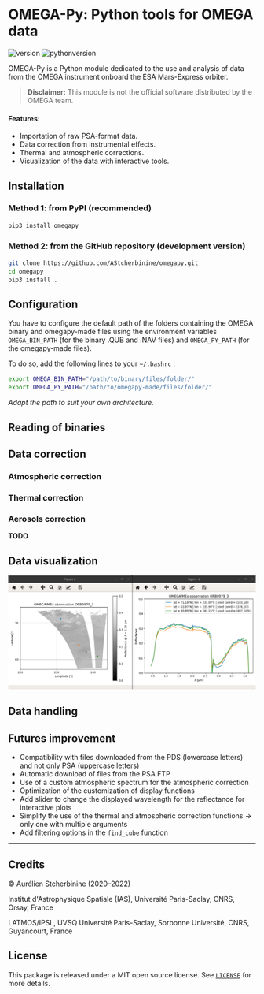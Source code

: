 # OMEGA-Py: Python tools for OMEGA data
![version](https://img.shields.io/badge/version-2.2.7-blue)
![pythonversion](https://img.shields.io/badge/Python-3.7+-blue)

OMEGA-Py is a Python module dedicated to the use and analysis of data from the OMEGA instrument onboard the ESA Mars-Express orbiter.

> **Disclaimer:** This module is not the official software distributed by the OMEGA team.

#### Features:
 - Importation of raw PSA-format data.
 - Data correction from instrumental effects.
 - Thermal and atmospheric corrections.
 - Visualization of the data with interactive tools.

## Installation
### Method 1: from PyPI (recommended)
~~~bash
pip3 install omegapy
~~~

### Method 2: from the GitHub repository (development version)
~~~bash
git clone https://github.com/AStcherbinine/omegapy.git
cd omegapy
pip3 install .
~~~

## Configuration
You have to configure the default path of the folders containing the OMEGA binary and omegapy-made files
using the environment variables `OMEGA_BIN_PATH` (for the binary .QUB and .NAV files)
and `OMEGA_PY_PATH` (for the omegapy-made files).

To do so, add the following lines to your `~/.bashrc` :
~~~bash
export OMEGA_BIN_PATH="/path/to/binary/files/folder/"
export OMEGA_PY_PATH="/path/to/omegapy-made/files/folder/"
~~~
*Adapt the path to suit your own architecture.*


## Reading of binaries

## Data correction
### Atmospheric correction

### Thermal correction

### Aerosols correction
**TODO**

## Data visualization
![Interactive display example](img/exemple_affichage_interactif_ORB0979_3_alb226.png)

## Data handling

## Futures improvement
 - Compatibility with files downloaded from the PDS (lowercase letters) and not only PSA (uppercase letters)
 - Automatic download of files from the PSA FTP
 - Use of a custom atmospheric spectrum for the atmospheric correction
 - Optimization of the customization of display functions
 - Add slider to change the displayed wavelength for the reflectance for interactive plots
 - Simplify the use of the thermal and atmospheric correction functions -> only one with multiple arguments
 - Add filtering options in the `find_cube` function

------------
## Credits

© Aurélien Stcherbinine (2020–2022)

Institut d'Astrophysique Spatiale (IAS), Université Paris-Saclay, CNRS, Orsay, France

LATMOS/IPSL, UVSQ Université Paris-Saclay, Sorbonne Université, CNRS, Guyancourt, France


## License
This package is released under a MIT open source license. See [`LICENSE`](https://github.com/AStcherbinine/omegapy/blob/master/LICENSE) for more details.
